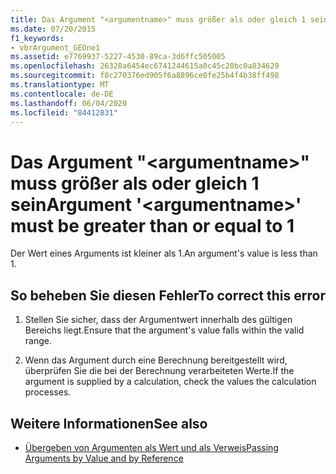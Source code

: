 ```yaml
---
title: Das Argument "<argumentname>" muss größer als oder gleich 1 sein
ms.date: 07/20/2015
f1_keywords:
- vbrArgument_GEOne1
ms.assetid: e7769937-5227-4530-89ca-3d6ffc505005
ms.openlocfilehash: 26328a6454ec6741244615a0c45c20bc0a834629
ms.sourcegitcommit: f8c270376ed905f6a8896ce0fe25b4f4b38ff498
ms.translationtype: MT
ms.contentlocale: de-DE
ms.lasthandoff: 06/04/2020
ms.locfileid: "84412831"
---
```

# <a name="argument-argumentname-must-be-greater-than-or-equal-to-1"></a><span data-ttu-id="99031-102">Das Argument "\<argumentname>" muss größer als oder gleich 1 sein</span><span class="sxs-lookup"><span data-stu-id="99031-102">Argument '\<argumentname>' must be greater than or equal to 1</span></span>
<span data-ttu-id="99031-103">Der Wert eines Arguments ist kleiner als 1.</span><span class="sxs-lookup"><span data-stu-id="99031-103">An argument's value is less than 1.</span></span>  
  
## <a name="to-correct-this-error"></a><span data-ttu-id="99031-104">So beheben Sie diesen Fehler</span><span class="sxs-lookup"><span data-stu-id="99031-104">To correct this error</span></span>  
  
1. <span data-ttu-id="99031-105">Stellen Sie sicher, dass der Argumentwert innerhalb des gültigen Bereichs liegt.</span><span class="sxs-lookup"><span data-stu-id="99031-105">Ensure that the argument's value falls within the valid range.</span></span>  
  
2. <span data-ttu-id="99031-106">Wenn das Argument durch eine Berechnung bereitgestellt wird, überprüfen Sie die bei der Berechnung verarbeiteten Werte.</span><span class="sxs-lookup"><span data-stu-id="99031-106">If the argument is supplied by a calculation, check the values the calculation processes.</span></span>  
  
## <a name="see-also"></a><span data-ttu-id="99031-107">Weitere Informationen</span><span class="sxs-lookup"><span data-stu-id="99031-107">See also</span></span>

- [<span data-ttu-id="99031-108">Übergeben von Argumenten als Wert und als Verweis</span><span class="sxs-lookup"><span data-stu-id="99031-108">Passing Arguments by Value and by Reference</span></span>](../programming-guide/language-features/procedures/passing-arguments-by-value-and-by-reference.md)
